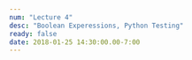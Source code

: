 ```yaml
---
num: "Lecture 4"
desc: "Boolean Experessions, Python Testing"
ready: false
date: 2018-01-25 14:30:00.00-7:00
---
```

